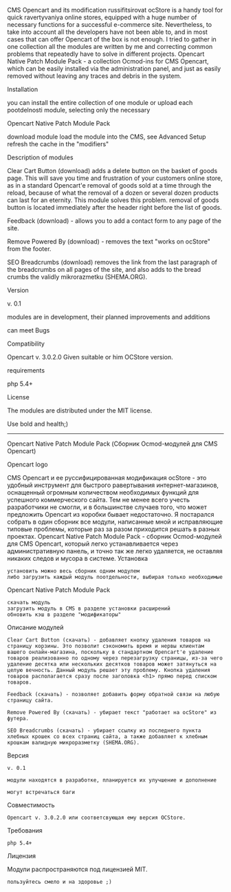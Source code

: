 CMS Opencart and its modification russifitsirovat ocStore 
is a handy tool for quick ravertyvaniya online stores, equipped with a huge number of necessary 
functions for a successful e-commerce site.  Nevertheless, to take into account all the developers 
have not been able to, and in most cases that can offer Opencart of the box is not enough.  I tried 
to gather in one collection all the modules are written by me and correcting common problems that 
repeatedly have to solve in different projects.  Opencart Native Patch Module Pack - a collection 
Ocmod-ins for CMS Opencart, which can be easily installed via the administration panel, and just 
as easily removed without leaving any traces and debris in the system.

Installation

you can install the entire collection of one module
or upload each pootdelnosti module, selecting only the necessary

Opencart Native Patch Module Pack

download module
load the module into the CMS, see Advanced Setup
refresh the cache in the "modifiers"

Description of modules

Clear Cart Button (download)
adds a delete button on the basket of goods page.
This will save you time and frustration of your customers online store, as in a standard Opencart'e 
removal of goods sold at a time through the reload, because of what the removal of a dozen or several 
dozen products can last for an eternity.  This module solves this problem.  removal of goods button is
located immediately after the header right before the list of goods.

Feedback (download) - allows you to add a contact form to any page of the site.

Remove Powered By (download) - removes the text "works on ocStore" from the footer.

SEO Breadcrumbs (download)
removes the link from the last paragraph of the breadcrumbs on all pages of the site, and also adds to the 
bread crumbs the validly mikrorazmetku (SHEMA.ORG).

Version

v.  0.1

modules are in development, their planned improvements and additions

can meet Bugs

Compatibility

Opencart v.  3.0.2.0 Given suitable or him OCStore version.

requirements

php 5.4+

License

The modules are distributed under the MIT license.

 Use bold and health;)
 
 -----------------
 
 Opencart Native Patch Module Pack
(Сборник Ocmod-модулей для CMS Opencart)

Opencart logo

CMS Opencart и ее руссифицированная модификация ocStore - это удобный инструмент для быстрого равертывания интернет-магазинов, оснащенный огромным количеством необходимых функций для успешного коммерческого сайта. Тем не менее всего учесть разработчики не смогли, и в большинстве случаев того, что может предложить Opencart из коробки бывает недостаточно. Я постарался собрать в один сборник все модули, написанные мной и исправляющие типовые проблемы, которые раз за разом приходится решать в разных проектах. Opencart Native Patch Module Pack - сборник Ocmod-модулей для CMS Opencart, который легко устанавливается через административную панель, и точно так же легко удаляется, не оставляя никаких следов и мусора в системе.
Установка

    установить можно весь сборник одним модулем
    либо загрузить каждый модуль поотдельности, выбирая только необходимые

Opencart Native Patch Module Pack

    скачать модуль
    загрузить модуль в CMS в разделе установки расширений
    обновить кэш в разделе "модификаторы"

Описание модулей

    Clear Cart Button (скачать) - добавляет кнопку удаления товаров на страницу корзины. Это позволит сэкономить время и нервы клиентам вашего онлайн-магазина, поскольку в стандартном Opencart'е удаление товаров реализованно по одному через перезагрузку страницы, из-за чего удаление десятка или нескольких десятков товаров может затянуться на целую вечность. Данный модуль решает эту проблему. Кнопка удаления товаров располагается сразу после заголовка <h1> прямо перед списком товаров.

    Feedback (скачать) - позволяет добавить форму обратной связи на любую страницу сайта.

    Remove Powered By (скачать) - убирает текст "работает на ocStore" из футера.

    SEO Breadcrumbs (скачать) - убирает ссылку из последнего пункта хлебных крошек со всех страниц сайта, а также добавляет к хлебным крошкам валидную микроразметку (SHEMA.ORG).

Версия

    v. 0.1

    модули находятся в разработке, планируется их улучшение и дополнение

    могут встречаться баги

Совместимость

    Opencart v. 3.0.2.0 или соответсвующая ему версия OCStore.

Требования

    php 5.4+

Лицензия

Модули распространяются под лицензией MIT.

    пользуйтесь смело и на здоровье ;)
